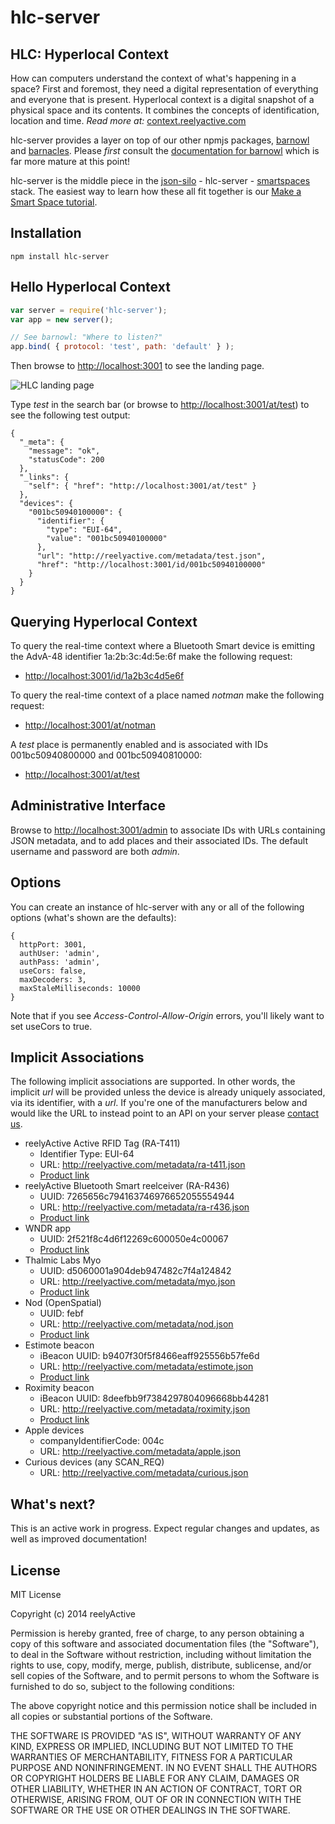hlc-server
==========


HLC: Hyperlocal Context
-----------------------

How can computers understand the context of what's happening in a space? First and foremost, they need a digital representation of everything and everyone that is present.  Hyperlocal context is a digital snapshot of a physical space and its contents. It combines the concepts of identification, location and time.  _Read more at:_ [context.reelyactive.com](http://context.reelyactive.com/context.html)

hlc-server provides a layer on top of our other npmjs packages, [barnowl](https://www.npmjs.org/package/barnowl) and [barnacles](https://www.npmjs.org/package/barnacles).  Please _first_ consult the [documentation for barnowl](https://www.npmjs.org/package/barnowl) which is far more mature at this point!

hlc-server is the middle piece in the [json-silo](https://www.npmjs.org/package/json-silo) - hlc-server - [smartspaces](https://www.npmjs.org/package/smartspaces) stack.  The easiest way to learn how these all fit together is our [Make a Smart Space tutorial](http://reelyactive.github.io/make-a-smartspace.html).


Installation
------------

    npm install hlc-server


Hello Hyperlocal Context
------------------------

```javascript
var server = require('hlc-server');
var app = new server();

// See barnowl: "Where to listen?"
app.bind( { protocol: 'test', path: 'default' } );
```

Then browse to [http://localhost:3001](http://localhost:3001) to see the landing page.

![HLC landing page](http://reelyactive.com/images/hlc-landing.png)

Type _test_ in the search bar (or browse to [http://localhost:3001/at/test](http://localhost:3001/at/test)) to see the following test output:

    {
      "_meta": {
        "message": "ok",
        "statusCode": 200
      },
      "_links": {
        "self": { "href": "http://localhost:3001/at/test" }
      },
      "devices": {
        "001bc50940100000": {
          "identifier": {
            "type": "EUI-64",
            "value": "001bc50940100000"
          },
          "url": "http://reelyactive.com/metadata/test.json",
          "href": "http://localhost:3001/id/001bc50940100000"
        }
      }
    }


Querying Hyperlocal Context
---------------------------

To query the real-time context where a Bluetooth Smart device is emitting the AdvA-48 identifier 1a:2b:3c:4d:5e:6f make the following request:

- [http://localhost:3001/id/1a2b3c4d5e6f](http://localhost:3001/id/1a2b3c4d5e6f)

To query the real-time context of a place named _notman_ make the following request:

- [http://localhost:3001/at/notman](http://localhost:3001/at/notman)

A _test_ place is permanently enabled and is associated with IDs 001bc50940800000 and 001bc50940810000:

- [http://localhost:3001/at/test](http://localhost:3001/at/test)


Administrative Interface
------------------------

Browse to [http://localhost:3001/admin](http://localhost:3001/admin) to associate IDs with URLs containing JSON metadata, and to add places and their associated IDs.  The default username and password are both _admin_.


Options
-------

You can create an instance of hlc-server with any or all of the following options (what's shown are the defaults):

    {
      httpPort: 3001,
      authUser: 'admin',
      authPass: 'admin',
      useCors: false,
      maxDecoders: 3,
      maxStaleMilliseconds: 10000
    }

Note that if you see _Access-Control-Allow-Origin_ errors, you'll likely want to set useCors to true.


Implicit Associations
---------------------

The following implicit associations are supported.  In other words, the implicit _url_ will be provided unless the device is already uniquely associated, via its identifier, with a _url_.  If you're one of the manufacturers below and would like the URL to instead point to an API on your server please [contact us](http://context.reelyactive.com/contact.html).

- reelyActive Active RFID Tag (RA-T411)
    * Identifier Type: EUI-64
    * URL: http://reelyactive.com/metadata/ra-t411.json
    * [Product link](http://shop.reelyactive.com/collections/infrastructure/products/ra-t411)
- reelyActive Bluetooth Smart reelceiver (RA-R436)
    * UUID: 7265656c794163746976652055554944
    * URL: http://reelyactive.com/metadata/ra-r436.json
    * [Product link](http://shop.reelyactive.com/collections/infrastructure/products/ra-r436)
- WNDR app
    * UUID: 2f521f8c4d6f12269c600050e4c00067
    * [Product link](https://itunes.apple.com/ca/app/wndr/id891132023)
- Thalmic Labs Myo
    * UUID: d5060001a904deb947482c7f4a124842
    * URL: http://reelyactive.com/metadata/myo.json
    * [Product link](https://www.thalmic.com/en/myo/)
- Nod (OpenSpatial)
    * UUID: febf
    * URL: http://reelyactive.com/metadata/nod.json
    * [Product link](https://www.hellonod.com/)
- Estimote beacon
    * iBeacon UUID: b9407f30f5f8466eaff925556b57fe6d
    * URL: http://reelyactive.com/metadata/estimote.json
    * [Product link](http://estimote.com/#jump-to-products)
- Roximity beacon
    * iBeacon UUID: 8deefbb9f7384297804096668bb44281
    * URL: http://reelyactive.com/metadata/roximity.json
    * [Product link](http://roximity.com/)
- Apple devices
    * companyIdentifierCode: 004c
    * URL: http://reelyactive.com/metadata/apple.json
- Curious devices (any SCAN_REQ)
    * URL: http://reelyactive.com/metadata/curious.json


What's next?
------------

This is an active work in progress.  Expect regular changes and updates, as well as improved documentation!


License
-------

MIT License

Copyright (c) 2014 reelyActive

Permission is hereby granted, free of charge, to any person obtaining a copy of this software and associated documentation files (the "Software"), to deal in the Software without restriction, including without limitation the rights to use, copy, modify, merge, publish, distribute, sublicense, and/or sell copies of the Software, and to permit persons to whom the Software is furnished to do so, subject to the following conditions:

The above copyright notice and this permission notice shall be included in all copies or substantial portions of the Software.

THE SOFTWARE IS PROVIDED "AS IS", WITHOUT WARRANTY OF ANY KIND, EXPRESS OR 
IMPLIED, INCLUDING BUT NOT LIMITED TO THE WARRANTIES OF MERCHANTABILITY, 
FITNESS FOR A PARTICULAR PURPOSE AND NONINFRINGEMENT. IN NO EVENT SHALL THE 
AUTHORS OR COPYRIGHT HOLDERS BE LIABLE FOR ANY CLAIM, DAMAGES OR OTHER 
LIABILITY, WHETHER IN AN ACTION OF CONTRACT, TORT OR OTHERWISE, ARISING FROM, 
OUT OF OR IN CONNECTION WITH THE SOFTWARE OR THE USE OR OTHER DEALINGS IN 
THE SOFTWARE.

